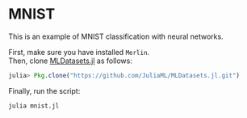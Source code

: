 # MNIST
This is an example of MNIST classification with neural networks.

First, make sure you have installed `Merlin`.  
Then, clone [MLDatasets.jl](https://github.com/JuliaML/MLDatasets.jl.git) as follows:
```julia
julia> Pkg.clone("https://github.com/JuliaML/MLDatasets.jl.git")
```

Finally, run the script:
```
julia mnist.jl
```
